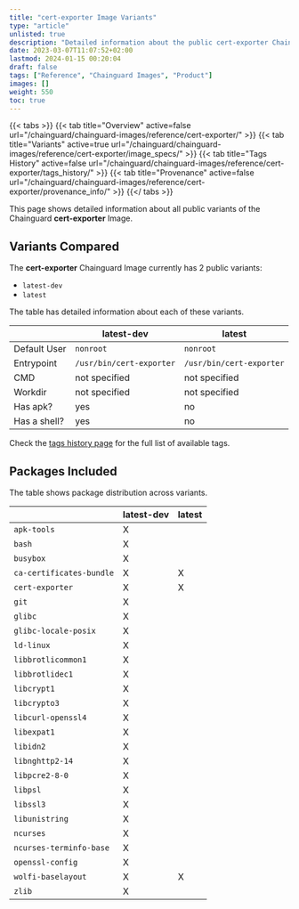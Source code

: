 ```yaml
---
title: "cert-exporter Image Variants"
type: "article"
unlisted: true
description: "Detailed information about the public cert-exporter Chainguard Image variants"
date: 2023-03-07T11:07:52+02:00
lastmod: 2024-01-15 00:20:04
draft: false
tags: ["Reference", "Chainguard Images", "Product"]
images: []
weight: 550
toc: true
---
```


{{< tabs >}}
{{< tab title="Overview" active=false url="/chainguard/chainguard-images/reference/cert-exporter/" >}}
{{< tab title="Variants" active=true url="/chainguard/chainguard-images/reference/cert-exporter/image_specs/" >}}
{{< tab title="Tags History" active=false url="/chainguard/chainguard-images/reference/cert-exporter/tags_history/" >}}
{{< tab title="Provenance" active=false url="/chainguard/chainguard-images/reference/cert-exporter/provenance_info/" >}}
{{</ tabs >}}

This page shows detailed information about all public variants of the Chainguard **cert-exporter** Image.

## Variants Compared
The **cert-exporter** Chainguard Image currently has 2 public variants: 

- `latest-dev`
- `latest`

The table has detailed information about each of these variants.

|              | latest-dev               | latest                   |
|--------------|--------------------------|--------------------------|
| Default User | `nonroot`                | `nonroot`                |
| Entrypoint   | `/usr/bin/cert-exporter` | `/usr/bin/cert-exporter` |
| CMD          | not specified            | not specified            |
| Workdir      | not specified            | not specified            |
| Has apk?     | yes                      | no                       |
| Has a shell? | yes                      | no                       |

Check the [tags history page](/chainguard/chainguard-images/reference/cert-exporter/tags_history/) for the full list of available tags.

## Packages Included
The table shows package distribution across variants.

|                          | latest-dev | latest |
|--------------------------|------------|--------|
| `apk-tools`              | X          |        |
| `bash`                   | X          |        |
| `busybox`                | X          |        |
| `ca-certificates-bundle` | X          | X      |
| `cert-exporter`          | X          | X      |
| `git`                    | X          |        |
| `glibc`                  | X          |        |
| `glibc-locale-posix`     | X          |        |
| `ld-linux`               | X          |        |
| `libbrotlicommon1`       | X          |        |
| `libbrotlidec1`          | X          |        |
| `libcrypt1`              | X          |        |
| `libcrypto3`             | X          |        |
| `libcurl-openssl4`       | X          |        |
| `libexpat1`              | X          |        |
| `libidn2`                | X          |        |
| `libnghttp2-14`          | X          |        |
| `libpcre2-8-0`           | X          |        |
| `libpsl`                 | X          |        |
| `libssl3`                | X          |        |
| `libunistring`           | X          |        |
| `ncurses`                | X          |        |
| `ncurses-terminfo-base`  | X          |        |
| `openssl-config`         | X          |        |
| `wolfi-baselayout`       | X          | X      |
| `zlib`                   | X          |        |

